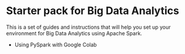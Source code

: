 # Starter pack for Big Data Analytics
This is a set of guides and instructions that will help you set up your environment for Big Data Analytics using Apache Spark.

- Using PySpark with Google Colab
